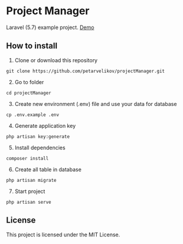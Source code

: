 # Project Manager

Laravel (5.7) example project. [Demo](http://localhost/)


## How to install

1. Clone or download this repository
```
git clone https://github.com/petarvelikov/projectManager.git
```

2. Go to folder  
```
cd projectManager
```

3. Create new environment (.env) file and use your data for database
```
cp .env.example .env
```

4. Generate application key
```
php artisan key:generate
```

5. Install dependencies
```
composer install
```

6. Create all table in database
```
php artisan migrate
```

7. Start project
```
php artisan serve
```

## License

This project is licensed under the MIT License.
